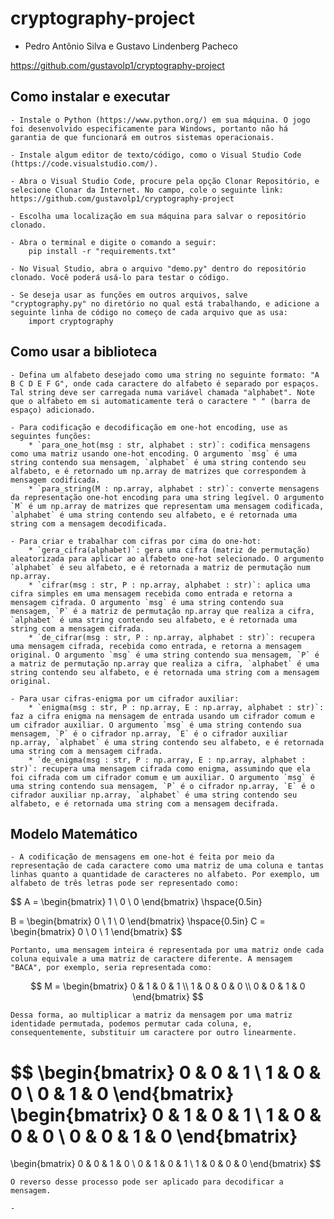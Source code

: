 # cryptography-project

- Pedro Antônio Silva e Gustavo Lindenberg Pacheco

https://github.com/gustavolp1/cryptography-project

## Como instalar e executar

    - Instale o Python (https://www.python.org/) em sua máquina. O jogo foi desenvolvido especificamente para Windows, portanto não há garantia de que funcionará em outros sistemas operacionais.

    - Instale algum editor de texto/código, como o Visual Studio Code (https://code.visualstudio.com/).

    - Abra o Visual Studio Code, procure pela opção Clonar Repositório, e selecione Clonar da Internet. No campo, cole o seguinte link: https://github.com/gustavolp1/cryptography-project

    - Escolha uma localização em sua máquina para salvar o repositório clonado.

    - Abra o terminal e digite o comando a seguir:
        pip install -r "requirements.txt"

    - No Visual Studio, abra o arquivo "demo.py" dentro do repositório clonado. Você poderá usá-lo para testar o código.

    - Se deseja usar as funções em outros arquivos, salve "cryptography.py" no diretório no qual está trabalhando, e adicione a seguinte linha de código no começo de cada arquivo que as usa:
        import cryptography


## Como usar a biblioteca

    - Defina um alfabeto desejado como uma string no seguinte formato: "A B C D E F G", onde cada caractere do alfabeto é separado por espaços. Tal string deve ser carregada numa variável chamada "alphabet". Note que o alfabeto em si automaticamente terá o caractere " " (barra de espaço) adicionado.

    - Para codificação e decodificação em one-hot encoding, use as seguintes funções:
        * `para_one_hot(msg : str, alphabet : str)`: codifica mensagens como uma matriz usando one-hot encoding. O argumento `msg` é uma string contendo sua mensagem, `alphabet` é uma string contendo seu alfabeto, e é retornado um np.array de matrizes que correspondem à mensagem codificada.
        * `para_string(M : np.array, alphabet : str)`: converte mensagens da representação one-hot encoding para uma string legível. O argumento `M` é um np.array de matrizes que representam uma mensagem codificada, `alphabet` é uma string contendo seu alfabeto, e é retornada uma string com a mensagem decodificada.

    - Para criar e trabalhar com cifras por cima do one-hot:
        * `gera_cifra(alphabet)`: gera uma cifra (matriz de permutação) aleatorizada para aplicar ao alfabeto one-hot selecionado. O argumento `alphabet` é seu alfabeto, e é retornada a matriz de permutação num np.array.
        * `cifrar(msg : str, P : np.array, alphabet : str)`: aplica uma cifra simples em uma mensagem recebida como entrada e retorna a mensagem cifrada. O argumento `msg` é uma string contendo sua mensagem, `P` é a matriz de permutação np.array que realiza a cifra, `alphabet` é uma string contendo seu alfabeto, e é retornada uma string com a mensagem cifrada.
        * `de_cifrar(msg : str, P : np.array, alphabet : str)`: recupera uma mensagem cifrada, recebida como entrada, e retorna a mensagem original. O argumento `msg` é uma string contendo sua mensagem, `P` é a matriz de permutação np.array que realiza a cifra, `alphabet` é uma string contendo seu alfabeto, e é retornada uma string com a mensagem original.

    - Para usar cifras-enigma por um cifrador auxiliar:
        * `enigma(msg : str, P : np.array, E : np.array, alphabet : str)`: faz a cifra enigma na mensagem de entrada usando um cifrador comum e um cifrador auxiliar. O argumento `msg` é uma string contendo sua mensagem, `P` é o cifrador np.array, `E` é o cifrador auxiliar np.array, `alphabet` é uma string contendo seu alfabeto, e é retornada uma string com a mensagem cifrada.
        * `de_enigma(msg : str, P : np.array, E : np.array, alphabet : str)`: recupera uma mensagem cifrada como enigma, assumindo que ela foi cifrada com um cifrador comum e um auxiliar. O argumento `msg` é uma string contendo sua mensagem, `P` é o cifrador np.array, `E` é o cifrador auxiliar np.array, `alphabet` é uma string contendo seu alfabeto, e é retornada uma string com a mensagem decifrada.

## Modelo Matemático
    - A codificação de mensagens em one-hot é feita por meio da representação de cada caractere como uma matriz de uma coluna e tantas linhas quanto a quantidade de caracteres no alfabeto. Por exemplo, um alfabeto de três letras pode ser representado como:

$$
A =
\begin{bmatrix}
    1 \\
    0 \\
    0
\end{bmatrix}
\hspace{0.5in}

B =
\begin{bmatrix}
    0 \\
    1 \\
    0
\end{bmatrix}
\hspace{0.5in}
C =
\begin{bmatrix}
    0 \\
    0 \\
    1
\end{bmatrix}
$$

    Portanto, uma mensagem inteira é representada por uma matriz onde cada coluna equivale a uma matriz de caractere diferente. A mensagem "BACA", por exemplo, seria representada como:

$$
M = 
\begin{bmatrix}
    0 &  1 & 0 & 1 \\
    1 &  0 & 0 & 0 \\
    0 &  0 & 1 & 0
\end{bmatrix}
$$

    Dessa forma, ao multiplicar a matriz da mensagem por uma matriz identidade permutada, podemos permutar cada coluna, e, consequentemente, substituir um caractere por outro linearmente.

$$
\begin{bmatrix}
0 & 0 & 1 \\
1 & 0 & 0 \\
0 & 1 & 0 
\end{bmatrix}
\begin{bmatrix}
    0 &  1 & 0 & 1 \\
    1 &  0 & 0 & 0 \\
    0 &  0 & 1 & 0 
\end{bmatrix}
= 
\begin{bmatrix}
    0 &  0 & 1 & 0 \\
    0 &  1 & 0 & 1 \\
    1 &  0 & 0 & 0 
\end{bmatrix}
$$

    O reverso desse processo pode ser aplicado para decodificar a mensagem.

    - 